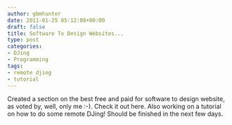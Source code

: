 ```yaml
---
author: gbmhunter
date: 2011-01-25 05:12:08+00:00
draft: false
title: Software To Design Websites...
type: post
categories:
- DJing
- Programming
tags:
- remote djing
- tutorial
---
```


Created a section on the best free and paid for software to design website, as voted by, well, only me :-). Check it out here. Also working on a tutorial on how to do some remote DJing! Should be finished in the next few days.
